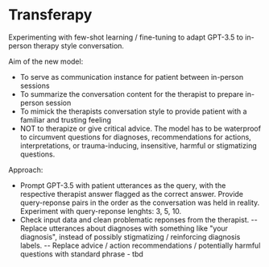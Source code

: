 # Transferapy

Experimenting with few-shot learning / fine-tuning to adapt GPT-3.5 to in-person therapy style conversation. <br>

Aim of the new model: 
- To serve as communication instance for patient between in-person sessions
- To summarize the conversation content for the therapist to prepare in-person session 
- To mimick the therapists conversation style to provide patient with a familiar and trusting feeling
- NOT to therapize or give critical advice. The model has to be waterproof to circumvent questions for diagnoses, recommendations for actions, interpretations, or trauma-inducing, insensitive, harmful or stigmatizing questions.

Approach:
- Prompt GPT-3.5 with patient utterances as the query, with the respective therapist answer flagged as the correct answer. Provide query-reponse pairs in the order as the conversation was held in reality. Experiment with query-reponse lenghts: 3, 5, 10. 
- Check input data and clean problematic reponses from the therapist. 
-- Replace utterances about diagnoses with something like "your diagnosis", instead of possibly stigmatizing / reinforcing diagnosis labels.
-- Replace advice / action recommendations / potentially harmful questions with standard phrase - tbd
